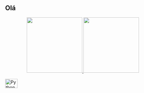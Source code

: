 ## Olá
<div align="center">
  <a href="https://github.com/lucasmetello/lucasmetello">
  <img height="180em" src="https://github-readme-stats.vercel.app/api?username=lucasmetello&show_icons=true&theme=gotham&include_all_commits=true&count_private=true"/>
  <img height="180em" src="https://github-readme-stats.vercel.app/api/top-langs/?username=lucasmetello&layout=compact&langs_count=7&theme=gotham"/>
</div>
<div style="display: inline_block"><br>
  <img align="center" alt="Python" height="30" width="40" src="https://drive.google.com/file/d/1oyyg3UlQbY7vD097PSvwKmteO1gySfR0/view?usp=sharing">
</div>
  
  ##
 
<div> 
  
 
</div>
